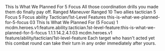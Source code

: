 <ability>
  <name>This Is What We Planned For</name>
  <cost>5 Focus</cost>
  <flavor>All those coordination drills you made them do finally pay off.</flavor>
  <keywords>
    <keyword>Ranged</keyword>
  </keywords>
  <type>Maneuver</type>
  <distance>Ranged 10</distance>
  <target>Two allies</target>
  <metadata>
    <class>tactician</class>
    <cost>5 Focus</cost>
    <cost_amount>5</cost_amount>
    <cost_resource>Focus</cost_resource>
    <feature_type>ability</feature_type>
    <file_dpath>Tactician/1st-Level Features</file_dpath>
    <item_id>this-is-what-we-planned-for-5-focus</item_id>
    <item_index>03</item_index>
    <item_name>This Is What We Planned For (5 Focus)</item_name>
    <level>1</level>
    <scc>mcdm.heroes.v1:feature.ability.tactician.1st-level-feature:this-is-what-we-planned-for-5-focus</scc>
    <scdc>1.1.1:14.2.4.1:03</scdc>
    <source>mcdm.heroes.v1</source>
    <type>feature/ability/tactician/1st-level-feature</type>
  </metadata>
  <effects>
    <effect type="mundane">Each target who hasn&apos;t acted yet this combat round can take their turn in any order immediately after yours.</effect>
  </effects>
</ability>
